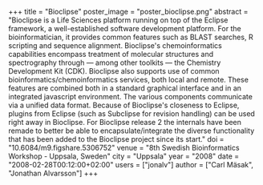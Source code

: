 +++
title = "Bioclipse"
poster_image = "poster_bioclipse.png"
abstract = "Bioclipse is a Life Sciences platform running on top of the Eclipse framework, a well-established software development platform. For the bioinformatician, it provides common features such as BLAST searches, R scripting and sequence alignment. Bioclipse's chemoinformatics capabilities encompass treatment of molecular structures and spectrography through — among other toolkits — the Chemistry Development Kit (CDK). Bioclipse also supports use of common bioinformatics/chemoinformatics services, both local and remote. These features are combined both in a standard graphical interface and in an integrated javascript environment. The various components communicate via a unified data format. Because of Bioclipse's closeness to Eclipse, plugins from Eclipse (such as Subclipse for revision handling) can be used right away in Bioclipse. For Bioclipse release 2 the internals have been remade to better be able to encapsulate/integrate the diverse functionality that has been added to the Bioclipse project since its start."
doi = "10.6084/m9.figshare.5306752"
venue = "8th Swedish Bioinformatics Workshop - Uppsala, Sweden"
city = "Uppsala"
year = "2008"
date = "2008-02-28T00:12:00+02:00"
users = ["jonalv"]
author = ["Carl Mäsak", "Jonathan Alvarsson"]
+++
